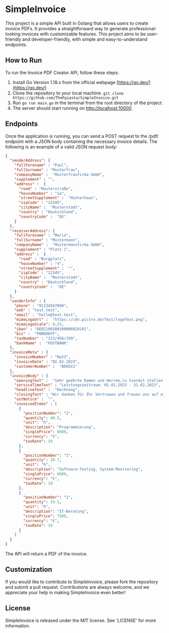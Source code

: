 # SimpleInvoice
This project is a simple API built in Golang that allows users to create invoice PDFs. It provides a straightforward way to generate professional-looking invoices with customizable features. This project aims to be user-friendly and developer-friendly, with simple and easy-to-understand endpoints.

## How to Run

To run the Invoice PDF Creator API, follow these steps:

1. Install Go Version 1.18.x from the official webpage [https://go.dev/](https://go.dev/)
2. Clone the repository to your local machine. ```git clone https://github.com/TheFpiasta/SimpleInvoice.git```
3. Run ``go run main.go`` in the terminal from the root directory of the project.
4. The server should start running on [http://localhost:10000](http://localhost:10000).

## Endpoints

Once the application is running, you can send a POST request to the /pdf/ endpoint with a JSON body containing the necessary invoice details. The following is an example of a valid JSON request body:

```json
{
  "senderAddress": {
    "fullForename" : "Paul",
    "fullSurname" : "Musterfrau",
    "companyName" :  "Musterfraufirma GmbH",
    "supplement" : "",
    "address" :  {
      "road" : "Musterstraße",
      "houseNumber" : "1a",
      "streetSupplement" :  "Hinterhaus",
      "zipCode" : "12345",
      "cityName" :  "Musterstadt",
      "country" : "Deutschland",
      "countryCode" :  "DE"
    }
  },
  "receiverAddress": {
    "fullForename" : "Maria",
    "fullSurname" : "Mustermann",
    "companyName" :  "Mustermannfirma GmbH",
    "supplement" : "Platz 1",
    "address" :  {
      "road" : "Burgplatz",
      "houseNumber" : "4",
      "streetSupplement" :  "",
      "zipCode" : "12345",
      "cityName" :  "Musterstadt",
      "country" : "Deutschland",
      "countryCode" :  "DE"
    }
  },
  "senderInfo" : {
    "phone" : "01234567890",
    "web" : "test.test",
    "email" : "hello@test.test",
    "mimeLogoUrl" :  "https://cdn.pictro.de/Test/logoTest.png",
    "mimeLogoScale": 0.25,
    "iban" : "DE02100100100006820101",
    "bic" :  "PBNKDEFF",
    "taxNumber" : "123/456/789",
    "bankName" :  "POSTBANK"
  },
  "invoiceMeta" : {
    "invoiceNumber" : "Re23",
    "invoiceDate" : "02.02.2023",
    "customerNumber" :  "NEKO11"
  },
  "invoiceBody" : {
    "openingText" :  "Sehr geehrte Damen und Herren,\n hiermit stellen wir Ihnen die Rechnung für unsere Leistungenaus.",
    "serviceTimeText" : "Leistungszeitraum: 01.01.2023 - 31.02.2023",
    "headlineText" :  "Rechnung",
    "closingText" : "Wir danken für Ihr Vertrauen und freuen uns auf eine weitere Zusammenarbeit.",
    "ustNotice" :  "",
    "invoicedItems" : [
      {
        "positionNumber": "1",
        "quantity": 40.5,
        "unit": "h",
        "description": "Programmierung",
        "singlePrice": 8900,
        "currency": "€",
        "taxRate": 19
      },
      {
        "positionNumber": "1",
        "quantity": 20.7,
        "unit": "h",
        "description": "Software-Testing, System-Monitoring",
        "singlePrice": 6800,
        "currency": "€",
        "taxRate": 19
      },
      {
        "positionNumber": "1",
        "quantity": 33.1,
        "unit": "h",
        "description": "IT-Beratung",
        "singlePrice": 7500,
        "currency": "€",
        "taxRate": 19
      }
    ]
  }
}
```
The API will return a PDF of the invoice.

## Customization

If you would like to contribute to SimpleInvoice, please fork the repository and submit a pull request. Contributions are always welcome, and we appreciate your help in making SimpleInvoice even better!

## License
SimpleInvoice is released under the MIT license. See 'LICENSE' for more information.